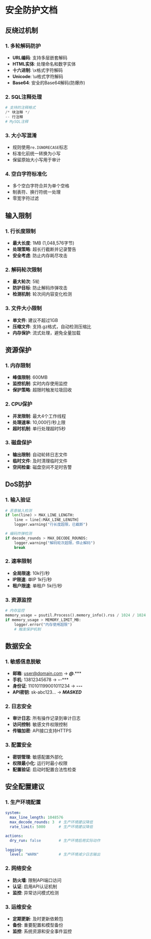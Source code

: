 # 安全防护文档

## 反绕过机制

### 1. 多轮解码防护
- **URL编码**: 支持多层嵌套解码
- **HTML实体**: 处理命名和数字实体
- **十六进制**: \x格式字符解码
- **Unicode**: \u格式字符解码
- **Base64**: 安全的Base64解码(防爆炸)

### 2. SQL注释处理
```python
# 支持的注释格式
/* 块注释 */
-- 行注释
# MySQL注释
```

### 3. 大小写混淆
- 规则使用`re.IGNORECASE`标志
- 标准化前统一转换为小写
- 保留原始大小写用于审计

### 4. 空白字符标准化
- 多个空白字符合并为单个空格
- 制表符、换行符统一处理
- 零宽字符过滤

## 输入限制

### 1. 行长度限制
- **最大长度**: 1MB (1,048,576字节)
- **处理策略**: 超长行截断并记录警告
- **安全考虑**: 防止内存耗尽攻击

### 2. 解码轮次限制
- **最大轮次**: 5轮
- **防护目标**: 防止解码炸弹攻击
- **检测机制**: 轮次间内容变化检测

### 3. 文件大小限制
- **单文件**: 建议不超过1GB
- **压缩文件**: 支持.gz格式，自动检测压缩比
- **内存保护**: 流式处理，避免全量加载

## 资源保护

### 1. 内存限制
- **峰值限制**: 600MB
- **监控机制**: 实时内存使用监控
- **保护策略**: 超限时触发垃圾回收

### 2. CPU保护
- **并发限制**: 最大4个工作线程
- **处理速率**: 10,000行/秒上限
- **超时机制**: 单行处理超时5秒

### 3. 磁盘保护
- **输出限制**: 自动轮转日志文件
- **临时文件**: 及时清理临时文件
- **空间检查**: 磁盘空间不足时告警

## DoS防护

### 1. 输入验证
```python
# 恶意输入检测
if len(line) > MAX_LINE_LENGTH:
    line = line[:MAX_LINE_LENGTH]
    logger.warning("行长度超限，已截断")

# 编码炸弹检测
if decode_rounds > MAX_DECODE_ROUNDS:
    logger.warning("解码轮次超限，停止解码")
    break
```

### 2. 速率限制
- **全局限速**: 10k行/秒
- **IP限速**: 单IP 1k行/秒
- **租户限速**: 单租户 5k行/秒

### 3. 资源监控
```python
# 内存监控
memory_usage = psutil.Process().memory_info().rss / 1024 / 1024
if memory_usage > MEMORY_LIMIT_MB:
    logger.error("内存使用超限")
    # 触发保护机制
```

## 数据安全

### 1. 敏感信息脱敏
- **邮箱**: user@domain.com → ***@***.***
- **手机**: 13812345678 → ***-****-****
- **身份证**: 110101199001011234 → ****-**-**-****
- **API密钥**: sk-abc123... → ***MASKED***

### 2. 日志安全
- **审计日志**: 所有操作记录到审计日志
- **访问控制**: 敏感文件权限控制
- **传输加密**: API接口支持HTTPS

### 3. 配置安全
- **密钥管理**: 敏感配置外部化
- **权限最小化**: 运行时最小权限
- **配置验证**: 启动时配置合法性检查

## 安全配置建议

### 1. 生产环境配置
```yaml
system:
  max_line_length: 1048576
  max_decode_rounds: 3  # 生产环境建议降低
  rate_limit: 5000      # 生产环境建议降低

actions:
  dry_run: false        # 生产环境启用实际动作
  
logging:
  level: "WARN"         # 生产环境减少日志输出
```

### 2. 网络安全
- **防火墙**: 限制API端口访问
- **认证**: 启用API认证机制
- **监控**: 异常访问模式检测

### 3. 运维安全
- **定期更新**: 及时更新依赖包
- **备份**: 重要配置和模型备份
- **监控**: 系统资源和安全事件监控